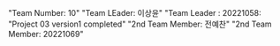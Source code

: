 "Team Number: 10"
"Team LEader: 이상윤"
"Team Leader : 20221058:
"Project 03 version1 completed"
"2nd Team Member: 전예찬"
"2nd Team Member: 20221069"
